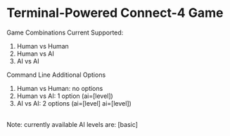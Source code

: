 # Terminal-Powered Connect-4 Game

Game Combinations Current Supported:
<ol>
    <li>Human vs Human</li>
    <li>Human vs AI</li>
    <li>AI vs AI</li>
</ol>
Command Line Additional Options
<ol>
    <li>Human vs Human: no options</li>
    <li>Human vs AI: 1 option (ai=[level])</li>
    <li>AI vs AI: 2 options (ai=[level] ai=[level])</li>
</ol>
<br>
Note: currently available AI levels are: [basic]